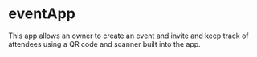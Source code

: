 # eventApp

This app allows an owner to create an event and invite and keep track of attendees using a QR code and scanner built into the app.
